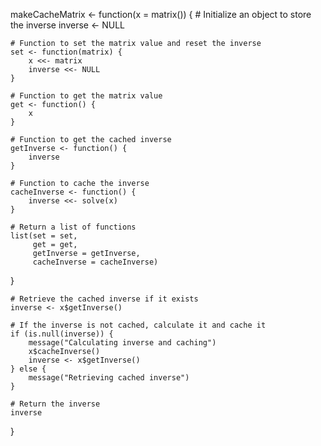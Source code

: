 

makeCacheMatrix <- function(x = matrix()) {
    # Initialize an object to store the inverse
    inverse <- NULL
    
    # Function to set the matrix value and reset the inverse
    set <- function(matrix) {
        x <<- matrix
        inverse <<- NULL
    }
    
    # Function to get the matrix value
    get <- function() {
        x
    }
    
    # Function to get the cached inverse
    getInverse <- function() {
        inverse
    }
    
    # Function to cache the inverse
    cacheInverse <- function() {
        inverse <<- solve(x)
    }
    
    # Return a list of functions
    list(set = set,
         get = get,
         getInverse = getInverse,
         cacheInverse = cacheInverse)
}


    # Retrieve the cached inverse if it exists
    inverse <- x$getInverse()
    
    # If the inverse is not cached, calculate it and cache it
    if (is.null(inverse)) {
        message("Calculating inverse and caching")
        x$cacheInverse()
        inverse <- x$getInverse()
    } else {
        message("Retrieving cached inverse")
    }
    
    # Return the inverse
    inverse
}

  
